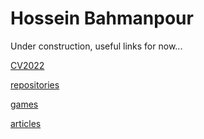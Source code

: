 # Hossein Bahmanpour

Under construction, useful links for now...

[CV2022](https://docs.google.com/document/d/1nyX9AP_q593xVVMYmt2-KDc4RRJFtvZuXhnED4TrOzU/ "Hossein's public CV")

[repositories](https://github.com/hosseinbahmanpour "Hossein's Code Repositories")

[games](https://hossein.fi "Hossein's Portfolio")

[articles](https://hosseinbahmanpour.blogspot.com "Hossein's articles")
